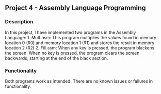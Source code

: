 ## Project 4 - Assembly Language Programming

### Description

In this project, I have implemented two programs in the Assembly Language: 
    1. Mult.asm: This program multiplies the values found in memory location 0 (R0) and memory location 1 (R1) and stores the result in memory location 2 (R2)
    2. Fill.asm: When any key is pressed, the program blackens the screen. When no key is pressed, the program clears the screen backwards, starting at the end of the black section. 

### Functionality

Both programs work as intended. There are no known issues or failures in functionality. 